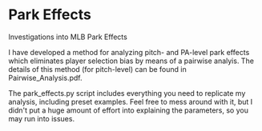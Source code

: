 # Park Effects
Investigations into MLB Park Effects

I have developed a method for analyzing pitch- and PA-level park effects which eliminates player selection bias by means of a pairwise analyis. The details of this method (for pitch-level) can be found in Pairwise_Analysis.pdf.

The park_effects.py script includes everything you need to replicate my analysis, including preset examples. Feel free to mess around with it, but I didn't put a huge amount of effort into explaining the parameters, so you may run into issues.
